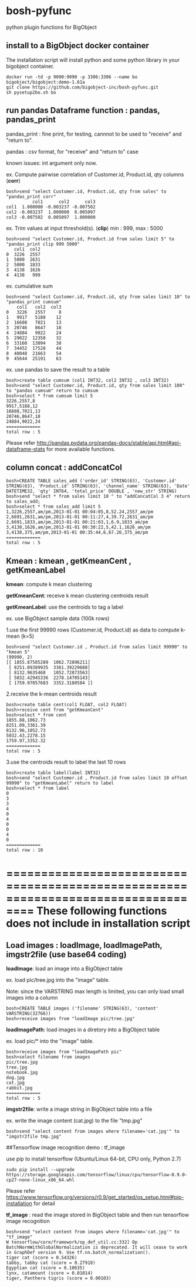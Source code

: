 # bosh-pyfunc
python plugin functions for BigObject

## install to a BigObject docker container
The installation script will install python and some python library in your bigobject container.
```
docker run -td -p 9090:9090 -p 3306:3306 --name bo bigobject/bigobject:demo-1.61a
git clone https://github.com/bigobject-inc/bosh-pyfunc.git
sh pysetup2bo.sh bo
```

## run pandas Dataframe function : pandas, pandas_print
pandas_print : fine print, for testing, cannnot to be used to "receive" and "return to".

pandas : csv format, for "receive" and "return to" case

known issues:  int argument only now.

ex. Compute pairwise correlation of Customer.id, Product.id, qty columns (**corr**)
```
bosh>send "select Customer.id, Product.id, qty from sales" to "pandas_print corr"
          col1      col2      col3
col1  1.000000 -0.003237 -0.007502
col2 -0.003237  1.000000  0.005097
col3 -0.007502  0.005097  1.000000

```

ex. Trim values at input threshold(s). (**clip**)  min : 999, max : 5000
```
bosh>send "select Customer.id, Product.id from sales limit 5" to "pandas_print clip 999 5000"
   col1  col2
0  3226  2557
1  5000  2631
2  5000  1833
3  4138  1626
4  4138   999
```
ex. cumulative sum
```
bosh>send "select Customer.id, Product.id, qty from sales limit 10" to "pandas_print cumsum"
    col1   col2  col3
0   3226   2557     8
1   9917   5188    12
2  16608   7021    13
3  20746   8647    18
4  24884   9022    24
5  29022  12358    32
6  33160  13094    38
7  34452  17528    44
8  40048  21663    54
9  45644  25191    63
```

ex. use pandas to save the result to a table
```
bosh>create table cumsum (col1 INT32, col2 INT32 , col3 INT32)
bosh>send "select Customer.id, Product.id, qty from sales limit 100" to "pandas cumsum" return to cumsum
bosh>select * from cumsum limit 5
3226,2557,8
9917,5188,12
16608,7021,13
20746,8647,18
24884,9022,24
=============
total row : 5
```

Please refer http://pandas.pydata.org/pandas-docs/stable/api.html#api-dataframe-stats for more available functions.


## column concat : addConcatCol
```
bosh>CREATE TABLE sales_add ('order_id' STRING(63), 'Customer.id' STRING(63), 'Product.id' STRING(63), 'channel_name' STRING(63), 'Date' DATETIME32, 'qty' INT64, 'total_price' DOUBLE , 'new_str' STRING)
bosh>send "select * from sales limit 10 " to "addConcatCol 3 4" return to sales_add;
bosh>select * from sales_add limit 5
1,3226,2557,am/pm,2013-01-01 00:04:05,8,52.24,2557_am/pm
2,6691,2631,am/pm,2013-01-01 00:11:27,4,39.72,2631_am/pm
2,6691,1833,am/pm,2013-01-01 00:21:03,1,6.9,1833_am/pm
3,4138,1626,am/pm,2013-01-01 00:30:22,5,42.1,1626_am/pm
3,4138,375,am/pm,2013-01-01 00:35:44,6,67.26,375_am/pm
=============
total row : 5
```

## Kmean : kmean , getKmeanCent , getKmeanLabel

**kmean**: compute k mean clustering

**getKmeanCent**: receive k mean clustering centroids result 

**getKmeanLabel**: use the centroids to tag a label

ex. use BigObject sample data (100k rows)

1.use the first 99990 rows (Customer.id, Product.id) as data to compute k-mean (k=5)
```
bosh>send "select Customer.id , Product.id from sales limit 99990" to "kmean 5"
(99990, 2)
[[ 1855.87585289  1062.72896211]
 [ 8251.09389935  3361.39229688]
 [ 8132.9635468   1052.72873563]
 [ 5032.42945336  2278.14705143]
 [ 1759.97057683  3352.3180584 ]]
```
2.receive the k-mean centroids result 
```
bosh>create table cent(col1 FLOAT, col2 FLOAT)
bosh>receive cent from "getKmeanCent"
bosh>select * from cent
1855.88,1062.73
8251.09,3361.39
8132.96,1052.73
5032.43,2278.15
1759.97,3352.32
=============
total row : 5
```

3.use the centroids result to label the last 10 rows

```
bosh>create table label(label INT32)
bosh>send "select Customer.id , Product.id from sales limit 10 offset 99990" to "getKmeanLabel" return to label
bosh>select * from label
0
3
3
4
0
4
0
0
4
0
=============
total row : 10

```



==================================================================================
These following functions does not include in installation script
==================================================================================

## Load images : loadImage, loadImagePath, imgstr2file (use base64 coding)

**loadImage**: load an image into a BigObject table

ex. load pic/tree.jpg into the "image" table. 

Note: since the VARSTRING max length is limited, you can only load small images into a column

```
bosh>CREATE TABLE images ('filename' STRING(63), 'content' VARSTRING(32766))
bosh>receive images from "loadImage pic/tree.jpg"
```

**loadImagePath**: load images in a diretory into a BigObject table

ex. load pic/* into the "image" table. 

```
bosh>receive images from "loadImagePath pic"
bosh>select filename from images
pic/tree.jpg
tree.jpg
notebook.jpg
dog.jpg
cat.jpg
rabbit.jpg
=============
total row : 5
```

**imgstr2file**: write a image string in BigObject table into a file

ex. write the image content (cat.jpg) to the file "tmp.jpg"
```
bosh>send "select content from images where filename='cat.jpg'" to "imgstr2file tmp.jpg"
```

##Tensorflow image recognition demo : tf_image

use pip to install tensorflow (Ubuntu/Linux 64-bit, CPU only, Python 2.7)
```
sudo pip install --upgrade https://storage.googleapis.com/tensorflow/linux/cpu/tensorflow-0.9.0-cp27-none-linux_x86_64.whl 
```
Please refer https://www.tensorflow.org/versions/r0.9/get_started/os_setup.html#pip-installation for detail

**tf_image** : read the image stored in BigObject table and then run tensorflow image recognition

```
bosh>send "select content from images where filename='cat.jpg'" to "tf_image"
W tensorflow/core/framework/op_def_util.cc:332] Op BatchNormWithGlobalNormalization is deprecated. It will cease to work in GraphDef version 9. Use tf.nn.batch_normalization().
tiger cat (score = 0.54326)
tabby, tabby cat (score = 0.27918)
Egyptian cat (score = 0.10635)
lynx, catamount (score = 0.01014)
tiger, Panthera tigris (score = 0.00103)
```
